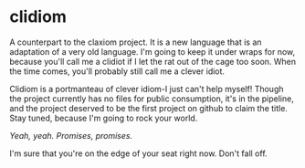 # clidiom
A counterpart to the claxiom project. It is a new language that is an adaptation of a very old language. I'm going to keep it under wraps for now, because you'll call me a clidiot if I let the rat out of the cage too soon. When the time comes, you'll probably still call me a clever idiot.

Clidiom is a portmanteau of clever idiom-I just can't help myself! Though the project currently has no files for public consumption, it's in the pipeline, and the project deserved to be the first project on github to claim the title. Stay tuned, because I'm going to rock your world. 

*Yeah, yeah. Promises, promises.*

I'm sure that you're on the edge of your seat right now. Don't fall off.
